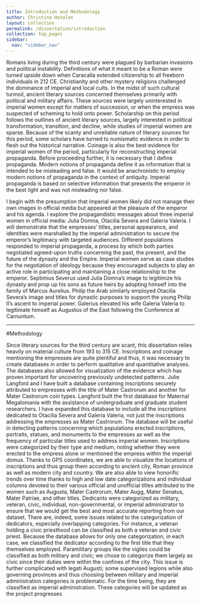 ```yaml
---
title: Introduction and Methodology
author: Christina Hotalen
layout: collection
permalink: /dissertation/introduction
collection: top_pages
sidebar:
  nav: "sidebar_nav"
---
```


Romans living during the third century were plagued by barbarian invasions and political instability. Definitions of what it meant to be a Roman were turned upside down when Caracalla extended citizenship to all freeborn individuals in 212 CE. Christianity and other mystery religions challenged the dominance of imperial and local cults.  In the midst of such cultural turmoil, ancient literary sources concerned themselves primarily with political and military affairs. These sources were largely uninterested in imperial women except for matters of succession, or when the empress was suspected of scheming to hold onto power. Scholarship on this period follows the outlines of ancient literary sources, largely interested in political transformation, transition, and decline, while studies of imperial women are sparse.  Because of the scanty and unreliable nature of literary sources for this period, some scholars have turned to numismatic evidence in order to flesh out the historical narrative.  Coinage is also the best evidence for imperial women of the period, particularly for reconstructing imperial propaganda. Before proceeding further, it is necessary that I define propaganda. Modern notions of propaganda define it as information that is intended to be misleading and false. It would be anachronistic to employ modern notions of propaganda in the context of antiquity. Imperial propaganda is based on selective information that presents the emperor in the best light and was not misleading nor false.

I begin with the presumption that imperial women likely did not manage their own images in official media but appeared at the pleasure of the emperor and his agenda. I explore the propagandistic messages about three imperial women in official media: Julia Domna, Otacilia Severa and Galeria Valeria. I will demonstrate that the empresses’ titles, personal appearance, and identities were marshalled by the imperial administration to secure the emperor’s legitimacy with targeted audiences. Different populations responded to imperial propaganda, a process by which both parties negotiated agreed-upon truths concerning the past, the present, and the future of the dynasty and the Empire.  Imperial women serve as case studies for the negotiation of ideology because they encouraged subjects to play an active role in participating and maintaining a close relationship to the emperor. Septimius Severus used Julia Domna’s image to legitimize his dynasty and prop up his sons as future heirs by adopting himself into the family of Marcus Aurelius. Philip the Arab similarly employed Otacilia Severa’s image and titles for dynastic purposes to support the young Philip II’s ascent to imperial power. Galerius elevated his wife Galeria Valeria to legitimate himself as Augustus of the East following the Conference at Carnuntum.

---

#Methodology

Since literary sources for the third century are scant, this dissertation relies heavily on material culture from 193 to 315 CE. Inscriptions and coinage mentioning the empresses are quite plentiful and thus, it was necessary to create databases in order to perform qualitative and quantitative analyses. The databases also allowed for visualization of the evidence which has proven important for uncovering previously undetected patterns. Julie Langford and I have built a database containing inscriptions securely attributed to empresses with the title of Mater Castrorum and another for Mater Castrorum coin types. Langford built the first database for Maternal Megalomania with the assistance of undergraduate and graduate student researchers.  I have expanded this database to include all the inscriptions dedicated to Otacilia Severa and Galeria Valeria, not just the inscriptions addressing the empresses as Mater Castrorum. The database will be useful in detecting patterns concerning which populations erected inscriptions, portraits, statues, and monuments to the empresses as well as the frequency of particular titles used to address imperial women. Inscriptions were categorized by their type and medium, noting whether they were erected to the empress alone or mentioned the empress within the imperial domus. Thanks to GPS coordinates, we are able to visualize the locations of inscriptions and thus group them according to ancient city, Roman province as well as modern city and country. We are also able to view honorific trends over time thanks to high and low date categorizations and individual columns  devoted to their various official and unofficial titles attributed to the women such as Augusta, Mater Castrorum, Mater Augg, Mater Senatus, Mater Patriae, and other titles.  Dedicants were categorized as military, veteran, civic, individual, non-governmental, or imperial administrator to ensure that we would get the best and most accurate reporting from our dataset. There are, indeed, some issues related to the categorization of dedicators, especially overlapping categories. For instance, a veteran holding a civic priesthood can be classified as both a veteran and civic priest. Because the database allows for only one categorization, in each case, we classified the dedicator according to the first title that they themselves employed. Paramilitary groups like the vigiles could be classified as both military and civic; we chose to categorize them largely as civic since their duties were within the confines of the city. This issue is further complicated with legati Augusti; some supervised legions while also governing provinces and thus choosing between military and imperial administration categories is problematic. For the time being, they are classified as imperial administration. These categories will be updated as the project progresses
